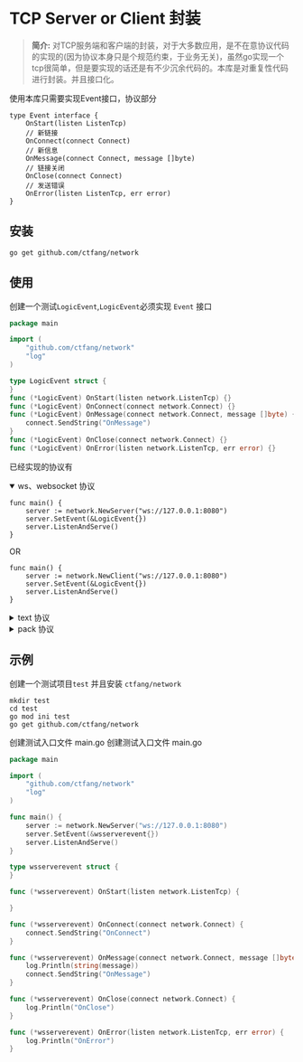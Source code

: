 # TCP Server or Client 封装

> **简介:** 
对TCP服务端和客户端的封装，对于大多数应用，是不在意协议代码的实现的(因为协议本身只是个规范约束，于业务无关)，虽然go实现一个tcp很简单，但是要实现的话还是有不少沉余代码的。本库是对重复性代码进行封装。并且接口化。

使用本库只需要实现Event接口，协议部分
````
type Event interface {
	OnStart(listen ListenTcp)
	// 新链接
	OnConnect(connect Connect)
	// 新信息
	OnMessage(connect Connect, message []byte)
	// 链接关闭
	OnClose(connect Connect)
	// 发送错误
	OnError(listen ListenTcp, err error)
}
````

## 安装

````gotemplate
go get github.com/ctfang/network
````

## 使用

创建一个测试`LogicEvent`,`LogicEvent`必须实现 `Event` 接口

````go
package main

import (
	"github.com/ctfang/network"
	"log"
)

type LogicEvent struct {
}
func (*LogicEvent) OnStart(listen network.ListenTcp) {}
func (*LogicEvent) OnConnect(connect network.Connect) {}
func (*LogicEvent) OnMessage(connect network.Connect, message []byte) {
	connect.SendString("OnMessage")
}
func (*LogicEvent) OnClose(connect network.Connect) {}
func (*LogicEvent) OnError(listen network.ListenTcp, err error) {}
````

已经实现的协议有

<details open="open">
    <summary>ws、websocket 协议</summary>
    
````
func main() {
    server := network.NewServer("ws://127.0.0.1:8080")
    server.SetEvent(&LogicEvent{})
    server.ListenAndServe()
}
````
OR

````
func main() {
    server := network.NewClient("ws://127.0.0.1:8080")
    server.SetEvent(&LogicEvent{})
    server.ListenAndServe()
}
````
</details>


<details>
    <summary>text 协议</summary>
    
就是以回车为分隔的tcp协议，通常用来在命令行测试使用

````
func main() {
    server := network.NewServer("text://127.0.0.1:8081")
    server.SetEvent(&LogicEvent{})
    server.ListenAndServe()
}
````
OR

````
func main() {
    server := network.NewClient("text://127.0.0.1:8081")
    server.SetEvent(&LogicEvent{})
    server.ListenAndServe()
}
````
</details>


<details>
    <summary>pack 协议</summary>

自定义协议中常用的格式：包长(4位)+包文

````
func main() {
    server := network.NewServer("pack://127.0.0.1:8081")
    server.SetEvent(&LogicEvent{})
    server.ListenAndServe()
}
````
OR

````
func main() {
    server := network.NewClient("pack://127.0.0.1:8081")
    server.SetEvent(&LogicEvent{})
    server.ListenAndServe()
}
````
</details>

## 示例

创建一个测试项目`test` 并且安装 `ctfang/network`
````
mkdir test
cd test
go mod ini test
go get github.com/ctfang/network
````
创建测试入口文件 main.go
创建测试入口文件 main.go
````go
package main

import (
	"github.com/ctfang/network"
	"log"
)

func main() {
    server := network.NewServer("ws://127.0.0.1:8080")
    server.SetEvent(&wsserverevent{})
    server.ListenAndServe()
}

type wsserverevent struct {
}

func (*wsserverevent) OnStart(listen network.ListenTcp) {

}

func (*wsserverevent) OnConnect(connect network.Connect) {
	connect.SendString("OnConnect")
}

func (*wsserverevent) OnMessage(connect network.Connect, message []byte) {
	log.Println(string(message))
	connect.SendString("OnMessage")
}

func (*wsserverevent) OnClose(connect network.Connect) {
	log.Println("OnClose")
}

func (*wsserverevent) OnError(listen network.ListenTcp, err error) {
	log.Println("OnError")
}

````